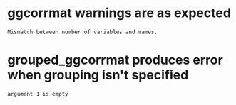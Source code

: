 # ggcorrmat warnings are as expected

    Mismatch between number of variables and names.

# grouped_ggcorrmat produces error when grouping isn't specified

    argument 1 is empty

